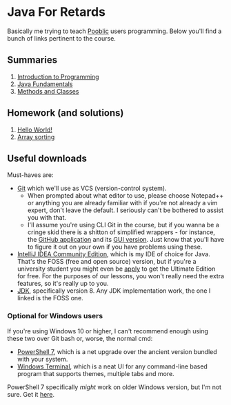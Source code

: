 # Java For Retards
Basically me trying to teach [Pooblic](https://github.com/pooblic) users programming. Below you'll find a bunch of links pertinent to the course.

## Summaries
1. [Introduction to Programming](summaries/1-introduction.md)
2. [Java Fundamentals](summaries/2-java-fundamentals.md)
3. [Methods and Classes](summaries/3-methods-and-classes.md)

## Homework (and solutions)
1. [Hello World!](https://github.com/JavaForRetards/lesson1-homework)
2. [Array sorting](https://github.com/JavaForRetards/lesson2-homework)

## Useful downloads
Must-haves are:
- [Git](https://git-scm.com/downloads) which we'll use as VCS (version-control system).
    - When prompted about what editor to use, please choose Notepad++ or anything you are already familiar with if you're not already a vim expert, don't leave the default. I seriously can't be bothered to assist you with that.
    - I'll assume you're using CLI Git in the course, but if you wanna be a cringe skid there is a shitton of simplified wrappers - for instance, the [GitHub application](https://cli.github.com/) and its [GUI version](https://desktop.github.com/). Just know that you'll have to figure it out on your own if you have problems using these.
- [IntelliJ IDEA Community Edition](https://www.jetbrains.com/idea/download/other.html), which is my IDE of choice for Java. That's the FOSS (free and open source) version, but if you're a university student you might even be [apply](https://www.jetbrains.com/community/education/) to get the Ultimate Edition for free. For the purposes of our lessons, you won't really need the extra features, so it's really up to you.
- [JDK](https://adoptium.net/en-GB/temurin/releases/), specifically version 8. Any JDK implementation work, the one I linked is the FOSS one.

### Optional for Windows users
If you're using Windows 10 or higher, I can't recommend enough using these two over Git bash or, worse, the normal cmd:
- [PowerShell 7](https://apps.microsoft.com/store/detail/powershell/9MZ1SNWT0N5D), which is a net upgrade over the ancient version bundled with your system.
- [Windows Terminal](https://apps.microsoft.com/store/detail/windows-terminal/9N0DX20HK701), which is a neat UI for any command-line based program that supports themes, multiple tabs and more.

PowerShell 7 specifically *might* work on older Windows version, but I'm not sure. Get it [here](https://github.com/PowerShell/PowerShell/releases/).
